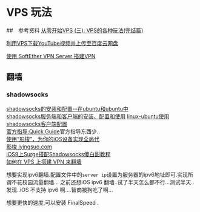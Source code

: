 # VPS 玩法

##　参考资料
[从零开始VPS (三): VPS的各种玩法(完结篇)](https://jecvay.com/2015/01/learning-vps-3.html)

[利用VPS下载YouTube视频并上传至百度云网盘](http://www.typemylife.com/use-vps-download-videos-from-youtube-upload-to-baidu-cloud/)

[使用 SoftEther VPN Server 搭建VPN](http://www.jianshu.com/p/ea7ee822e61a)

## 翻墙
### shadowsocks
[shadowsocks的安装和配置--在ubuntu和ubuntu中](http://bblove.me/2015/03/09/use-ss/)    
[shadowsocks服务端和客户端的安装、配置和使用](http://mushapi.com/shadowsocks-install-config-using.html)
[linux-ubuntu使用shadowsocks客户端配置](https://aitanlu.com/ubuntu-shadowsocks-ke-hu-duan-pei-zhi.html)        
[官方指导:Quick Guide](https://shadowsocks.org/en/config/quick-guide.html)官方指导东西少..         
[使用“影梭”，为你的iOS设备实现全局代](http://jas0n.me/2014/11/12/up_14_11_12/)     
[影梭 iyingsuo.com](http://www.iyingsuo.com/)      
[iOS9上Surge搭配Shadowsocks傻白甜教程](http://www.jianshu.com/p/de1eb844915d)     
[如何在 VPS 上搭建 VPN 来翻墙](http://www.jianshu.com/p/2f51144c35c9)    

想要实现ipv6翻墙.配置文件中的`server ip`设置为服务器的ipv6地址即可.实现所谓不花校园流量翻墙...
之前还想iOS ipv6 翻墙..试了半天怎么都不行...测试半天..发现..iOS 不支持 ipv6 啊....智商被狗吃了啊...

想要更快的速度,可以安装 FinalSpeed .
